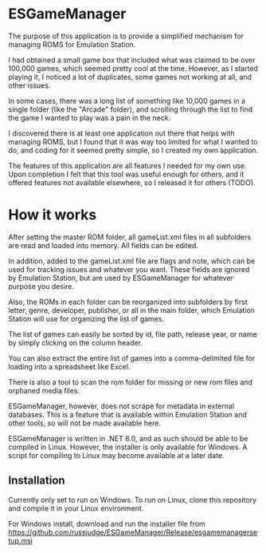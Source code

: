 # ESGameManager

The purpose of this application is to provide a simplified mechanism for managing ROMS for Emulation Station.

I had obtained a small game box that included what was claimed to be over 100,000 games, which seemed pretty cool at the time.  However, as I started playing it, I noticed a
lot of duplicates, some games not working at all, and other issues.

In some cases, there was a long list of something like 10,000 games in a single folder (like the "Arcade" folder), and scrolling through the list to find the game I wanted to play
was a pain in the neck.

I discovered there is at least one application out there that helps with managing ROMS, but I found that it was way too limited for what I wanted to do, and coding for
it seemed pretty simple, so I created my own application.

The features of this application are all features I needed for my own use.  Upon completion I felt that this tool was useful enough for others, and it offered features not
available elsewhere, so I released it for others (TODO). 

# How it works

After setting the master ROM folder, all gameList.xml files in all subfolders are read and loaded into memory.  All fields can be edited.

In addition, added to the gameList.xml file are flags and note, which can be used for tracking issues and whatever you want.  These fields are ignored by Emulation Station,
but are used by ESGameManager for whatever purpose you desire.

Also, the ROMs in each folder can be reorganized into subfolders by first letter, genre, developer, publisher, or all in the main folder, which Emulation Station
will use for organizing the list of games.

The list of games can easily be sorted by id, file path, release year, or name by simply clicking on the column header.

You can also extract the entire list of games into a comma-delimited file for loading into a spreadsheet like Excel.

There is also a tool to scan the rom folder for missing or new rom files and orphaned media files.

ESGameManager, however, does not scrape for metadata in external databases.  This is a feature that is available within Emulation Station and other tools, so will not be
made available here.

ESGameManager is written in .NET 8.0, and as such should be able to be compiled in Linux.  However, the installer is only available for Windows.  A script for
compiling to Linux may become available at a later date.

## Installation

Currently only set to run on Windows.  To run on Linux, clone this repository and compile it in your Linux environment.

For Windows install, download and run the installer file from <https://github.com/russjudge/ESGameManager/Release/esgamemanagersetup.msi>

